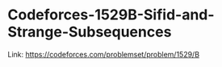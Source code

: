 # Codeforces-1529B-Sifid-and-Strange-Subsequences
Link: https://codeforces.com/problemset/problem/1529/B
